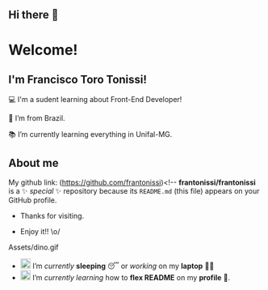 ## Hi there 👋

# Welcome!

 

## I'm Francisco Toro Tonissi!

 

:computer: I'm a sudent learning about Front-End Developer!

:house_with_garden: I’m from Brazil.

:books: I’m currently learning everything in Unifal-MG.


 

## About me

My github link: (https://github.com/frantonissi)<!--
**frantonissi/frantonissi** is a ✨ _special_ ✨ repository because its `README.md` (this file) appears on your GitHub profile.

- Thanks for visiting.

- Enjoy it!! \o/
  
Assets/dino.gif
- <img alt="GIF" src="https://github.com/TheDudeThatCode/TheDudeThatCode/blob/master/Assets/wave.gif" width="20px" /> I’m *currently* **sleeping** 😴 or *working* on my **laptop** 👨‍💻
- <img alt="GIF" src="https://github.com/TheDudeThatCode/TheDudeThatCode/blob/master/Assets/gandalf_parrot.gif" width="20px" /> I’m *currently learning* how to **flex README** on my **profile** 💪.


